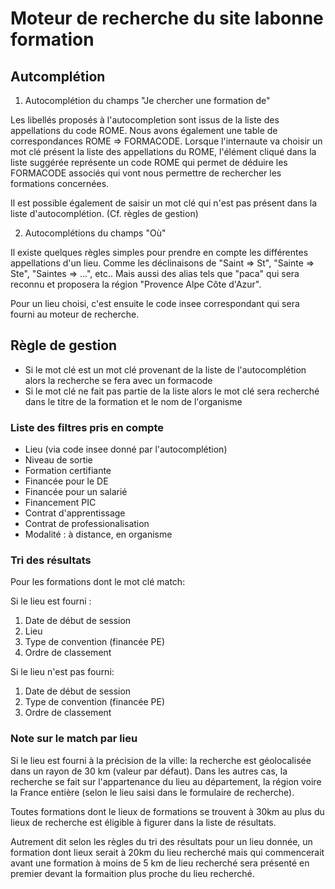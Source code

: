 Moteur de recherche du site labonne formation
=============================================

## Autcomplétion

1. Autocomplétion du champs "Je chercher une formation de"

Les libellés proposés à l'autocompletion sont issus de la liste des appellations du code ROME. Nous avons également une table de correspondances ROME => FORMACODE. Lorsque l'internaute va choisir un mot clé présent la liste des appellations du ROME, l'élément cliqué dans la liste suggérée représente un code ROME qui permet de déduire les FORMACODE associés qui vont nous permettre de rechercher les formations concernées.

Il est possible également de saisir un mot clé qui n'est pas présent dans la liste d'autocomplétion. (Cf. règles de gestion)

2. Autocomplétions du champs "Où"

Il existe quelques règles simples pour prendre en compte les différentes appellations d'un lieu. Comme les déclinaisons de "Saint => St", "Sainte => Ste", "Saintes => ...", etc.. Mais aussi des alias tels que "paca" qui sera reconnu et proposera la région "Provence Alpe Côte d'Azur".

Pour un lieu choisi, c'est ensuite le code insee correspondant qui sera fourni au moteur de recherche.

## Règle de gestion

* Si le mot clé est un mot clé provenant de la liste de l'autocomplétion alors la recherche se fera avec un formacode
* Si le mot clé ne fait pas partie de la liste alors le mot clé sera recherché dans le titre de la formation et le nom de l'organisme

### Liste des filtres pris en compte ###

* Lieu (via code insee donné par l'autocomplétion)
* Niveau de sortie
* Formation certifiante
* Financée pour le DE
* Financée pour un salarié
* Financement PIC
* Contrat d'apprentissage
* Contrat de professionalisation
* Modalité : à distance, en organisme

### Tri des résultats ###

Pour les formations dont le mot clé match:

Si le lieu est fourni :
1. Date de début de session
2. Lieu
3. Type de convention (financée PE)
4. Ordre de classement

Si le lieu n'est pas fourni:
1. Date de début de session
2. Type de convention (financée PE)
3. Ordre de classement

### Note sur le match par lieu ###

Si le lieu est fourni à la précision de la ville: la recherche est géolocalisée dans un rayon de 30 km (valeur par défaut).
Dans les autres cas, la recherche se fait sur l'appartenance du lieu au département, la région voire la France entière (selon le lieu saisi dans le formulaire de recherche).

Toutes formations dont le lieux de formations se trouvent à 30km au plus du lieux de recherche est éligible à figurer dans la liste de résultats.

Autrement dit selon les règles du tri des résultats pour un lieu donnée, un formation dont lieux serait à 20km du lieu recherché mais qui commencerait avant une formation à moins de 5 km de lieu recherché sera présenté en premier devant la formaition plus proche du lieu recherché.


